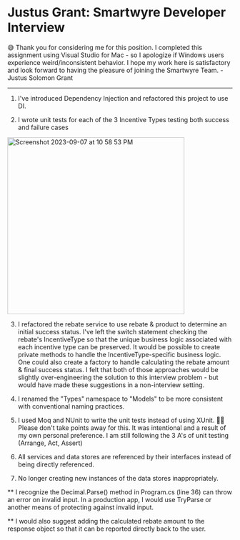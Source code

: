 # Justus Grant: Smartwyre Developer Interview
😅 Thank you for considering me for this position. I completed this assignment using Visual Studio for Mac - so I apologize if Windows users experience weird/inconsistent behavior. I hope my work here is satisfactory and look forward to having the pleasure of joining the Smartwyre Team. - Justus Solomon Grant

---------------------------------------------------------------------------------------
1. I've introduced Dependency Injection and refactored this project to use DI.
   
3. I wrote unit tests for each of the 3 Incentive Types testing both success and failure cases
<img width="396" alt="Screenshot 2023-09-07 at 10 58 53 PM" src="https://github.com/JustusSGrant/Smartwyre_interview/assets/47908757/d23f4e4f-f661-45fb-bb82-d09027152e16">

3. I refactored the rebate service to use rebate & product to determine an initial success status. I've left the switch statement checking the rebate's IncentiveType so that the unique business logic associated with each incentive type can be preserved. It would be possible to create private methods to handle the IncentiveType-specific business logic. One could also create a factory to handle calculating the rebate amount & final success status. I felt that both of those approaches would be slightly over-engineering the solution to this interview problem - but would have made these suggestions in a non-interview setting.

4. I renamed the "Types" namespace to "Models" to be more consistent with conventional naming practices. 

5. I used Moq and NUnit to write the unit tests instead of using XUnit. 🙏🏿  Please don't take points away for this. It was intentional and a result of my own personal preference. I am still following the 3 A's of unit testing (Arrange, Act, Assert)

6. All services and data stores are referenced by their interfaces instead of being directly referenced.

7. No longer creating new instances of the data stores inappropriately.

** I recognize the Decimal.Parse() method in Program.cs (line 36) can throw an error on invalid input. In a production app, I would use TryParse or another means of protecting against invalid input.

** I would also suggest adding the calculated rebate amount to the response object so that it can be reported directly back to the user.
